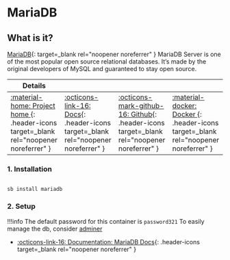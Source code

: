 # MariaDB

## What is it?

[MariaDB](https://mariadb.org/){: target=_blank rel="noopener noreferrer" } MariaDB Server is one of the most popular open source relational databases. It’s made by the original developers of MySQL and guaranteed to stay open source.

| Details     |             |             |             |
|-------------|-------------|-------------|-------------|
| [:material-home: Project home ](https://mariadb.org/){: .header-icons target=_blank rel="noopener noreferrer" } | [:octicons-link-16: Docs](https://mariadb.org/documentation/#getting-started){: .header-icons target=_blank rel="noopener noreferrer" } | [:octicons-mark-github-16: Github](https://github.com/linuxserver/docker-mariadb){: .header-icons target=_blank rel="noopener noreferrer" } | [:material-docker: Docker ](https://hub.docker.com/r/linuxserver/mariadb){: .header-icons target=_blank rel="noopener noreferrer" }|


### 1. Installation

``` shell

sb install mariadb

```


### 2. Setup

!!!info
    The default password for this container is `password321`
    To easily manage the db, consider [adminer](../../sandbox/apps/adminer.md)

- [:octicons-link-16: Documentation: MariaDB Docs](https://mariadb.org/documentation/#getting-started){: .header-icons target=_blank rel="noopener noreferrer" }
